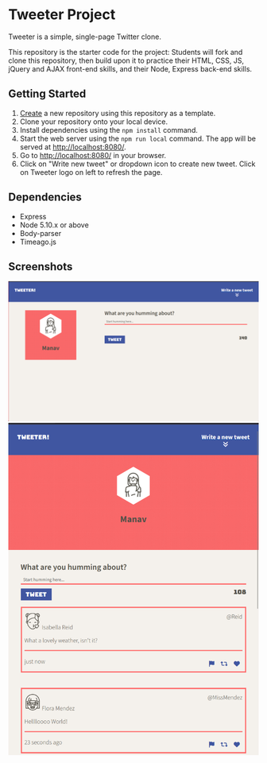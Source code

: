 # Tweeter Project

Tweeter is a simple, single-page Twitter clone.

This repository is the starter code for the project: Students will fork and clone this repository, then build upon it to practice their HTML, CSS, JS, jQuery and AJAX front-end skills, and their Node, Express back-end skills.

## Getting Started

1. [Create](https://docs.github.com/en/repositories/creating-and-managing-repositories/creating-a-repository-from-a-template) a new repository using this repository as a template.
2. Clone your repository onto your local device.
3. Install dependencies using the `npm install` command.
3. Start the web server using the `npm run local` command. The app will be served at <http://localhost:8080/>.
4. Go to <http://localhost:8080/> in your browser.
5. Click on "Write new tweet" or dropdown icon to create new tweet. Click on Tweeter logo on left to refresh the page.

## Dependencies

- Express
- Node 5.10.x or above
- Body-parser
- Timeago.js

## Screenshots
!["Screenshot of tweet compose box"](https://github.com/manavpanchotiya/tweeter/blob/master/docs/tweet-box.png)
!["Screenshot of tweets"](https://github.com/manavpanchotiya/tweeter/blob/master/docs/tweets.png)